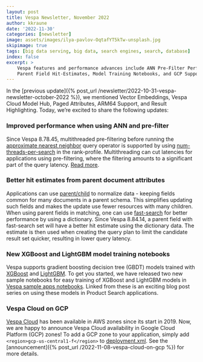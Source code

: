 ```yaml
---
layout: post
title: Vespa Newsletter, November 2022
author: kkraune
date: '2022-11-30'
categories: [newsletter]
image: assets/images/ilya-pavlov-OqtafYT5kTw-unsplash.jpg
skipimage: true
tags: [big data serving, big data, search engines, search, database]
index: false
excerpt: >
    Vespa features and performance advances include ANN Pre-Filter Performance,
    Parent Field Hit-Estimates, Model Training Notebooks, and GCP Support.
---
```


In the [previous update]({% post_url /newsletter/2022-10-31-vespa-newsletter-october-2022 %}),
we mentioned Vector Embeddings, Vespa Cloud Model Hub, Paged Attributes, ARM64 Support, and Result Highlighting.
Today, we’re excited to share the following updates:


### Improved performance when using ANN and pre-filter
Since Vespa 8.78.45, multithreaded pre-filtering before running the
[approximate nearest neighbor](https://docs.vespa.ai/en/approximate-nn-hnsw.html) query operator is supported by using
[num-threads-per-search](https://docs.vespa.ai/en/performance/practical-search-performance-guide.html#multithreaded-search-and-ranking)
in the rank-profile.
Multithreading can cut latencies for applications using pre-filtering,
where the filtering amounts to a significant part of the query latency.
[Read more](https://docs.vespa.ai/en/approximate-nn-hnsw.html#combining-approximate-nearest-neighbor-search-with-filters).


### Better hit estimates from parent document attributes
Applications can use [parent/child](https://docs.vespa.ai/en/parent-child.html) to normalize data -
keeping fields common for many documents in a parent schema.
This simplifies updating such fields and makes the update use fewer resources with many children.
When using parent fields in matching,
one can use [fast-search](https://docs.vespa.ai/en/attributes.html#fast-search)
for better performance by using a dictionary.
Since Vespa 8.84.14, a parent field with fast-search set will have a better hit estimate using the dictionary data.
The estimate is then used when creating the query plan to limit the candidate result set quicker,
resulting in lower query latency.


### New XGBoost and LightGBM model training notebooks
Vespa supports gradient boosting decision tree (GBDT) models trained with
[XGBoost](https://docs.vespa.ai/en/xgboost.html) and [LightGBM](https://docs.vespa.ai/en/lightgbm.html).
To get you started, we have released two new sample notebooks for easy training of XGBoost and LightGBM models in
[Vespa sample apps notebooks](https://github.com/vespa-engine/sample-apps/tree/master/commerce-product-ranking/notebooks).
Linked from these is an exciting blog post series on using these models in Product Search applications.


### Vespa Cloud on GCP
[Vespa Cloud](https://cloud.vespa.ai/) has been available in AWS zones since its start in 2019.
Now, we are happy to announce Vespa Cloud availability in Google Cloud Platform (GCP) zones!
To add a GCP zone to your application,
simply add `<region>gcp-us-central1-f</region>` to [deployment.xml](https://cloud.vespa.ai/en/reference/deployment).
See the [announcement]({% post_url /2022-11-08-vespa-cloud-on-gcp %}) for more details.
